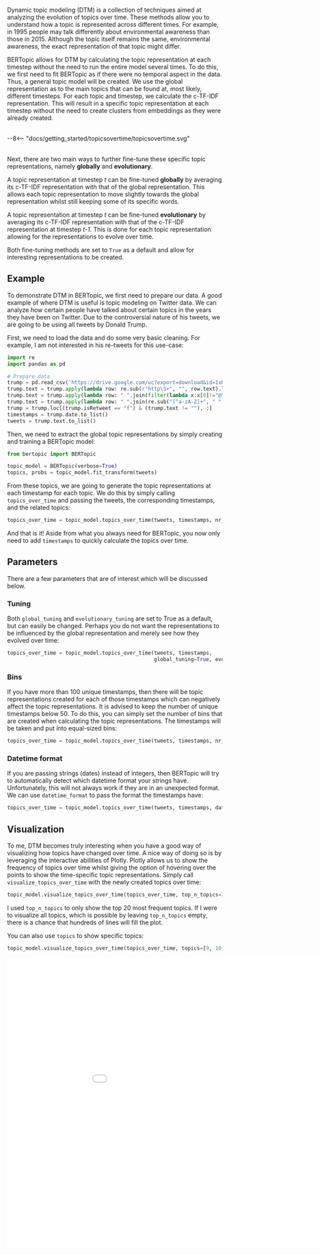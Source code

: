 Dynamic topic modeling (DTM) is a collection of techniques aimed at analyzing the evolution of topics
over time. These methods allow you to understand how a topic is represented across different times.
For example, in 1995 people may talk differently about environmental awareness than those in 2015. Although the
topic itself remains the same, environmental awareness, the exact representation of that topic might differ.

BERTopic allows for DTM by calculating the topic representation at each timestep without the need to
run the entire model several times. To do this, we first need to fit BERTopic as if there were no temporal
aspect in the data. Thus, a general topic model will be created. We use the global representation as to the main topics that can be found at, most likely, different timesteps. For each topic and timestep, we calculate the c-TF-IDF representation. This will result in a specific topic representation at each timestep without the need to create clusters from embeddings as they were already created.

<br>
<div class="svg_image">
--8<-- "docs/getting_started/topicsovertime/topicsovertime.svg"
</div>
<br>

Next, there are two main ways to further fine-tune these specific topic representations,
namely **globally** and **evolutionary**.

A topic representation at timestep *t* can be fine-tuned **globally** by averaging its c-TF-IDF representation with that of the global representation. This allows each topic representation to move slightly towards the global representation whilst still keeping some of its specific words.

A topic representation at timestep *t* can be fine-tuned **evolutionary** by averaging its c-TF-IDF representation with that of the c-TF-IDF representation at timestep *t-1*. This is done for each topic representation allowing for the representations to evolve over time.

Both fine-tuning methods are set to `True` as a default and allow for interesting representations to be created.

## **Example**
To demonstrate DTM in BERTopic, we first need to prepare our data. A good example of where DTM is useful is topic
modeling on Twitter data. We can analyze how certain people have talked about certain topics in the years
they have been on Twitter. Due to the controversial nature of his tweets, we are going to be using all
tweets by Donald Trump.

First, we need to load the data and do some very basic cleaning. For example, I am not interested in his
re-tweets for this use-case:

```python
import re
import pandas as pd

# Prepare data
trump = pd.read_csv('https://drive.google.com/uc?export=download&id=1xRKHaP-QwACMydlDnyFPEaFdtskJuBa6')
trump.text = trump.apply(lambda row: re.sub(r"http\S+", "", row.text).lower(), 1)
trump.text = trump.apply(lambda row: " ".join(filter(lambda x:x[0]!="@", row.text.split())), 1)
trump.text = trump.apply(lambda row: " ".join(re.sub("[^a-zA-Z]+", " ", row.text).split()), 1)
trump = trump.loc[(trump.isRetweet == "f") & (trump.text != ""), :]
timestamps = trump.date.to_list()
tweets = trump.text.to_list()
```

Then, we need to extract the global topic representations by simply creating and training a BERTopic model:

```python
from bertopic import BERTopic

topic_model = BERTopic(verbose=True)
topics, probs = topic_model.fit_transform(tweets)
```

From these topics, we are going to generate the topic representations at each timestamp for each topic. We do this
by simply calling `topics_over_time` and passing the tweets, the corresponding timestamps, and the related topics:

```python
topics_over_time = topic_model.topics_over_time(tweets, timestamps, nr_bins=20)
```

And that is it! Aside from what you always need for BERTopic, you now only need to add `timestamps`
to quickly calculate the topics over time.

## **Parameters**
There are a few parameters that are of interest which will be discussed below.

### **Tuning**
Both `global_tuning` and `evolutionary_tuning` are set to True as a default, but can easily be changed. Perhaps
you do not want the representations to be influenced by the global representation and merely see how they
evolved over time:

```python
topics_over_time = topic_model.topics_over_time(tweets, timestamps,
                                                global_tuning=True, evolution_tuning=True, nr_bins=20)
```

### **Bins**
If you have more than 100 unique timestamps, then there will be topic representations created for each of those
timestamps which can negatively affect the topic representations. It is advised to keep the number of unique
timestamps below 50. To do this, you can simply set the number of bins that are created when calculating the
topic representations. The timestamps will be taken and put into equal-sized bins:

```python
topics_over_time = topic_model.topics_over_time(tweets, timestamps, nr_bins=20)
```

### **Datetime format**
If you are passing strings (dates) instead of integers, then BERTopic will try to automatically detect
which datetime format your strings have. Unfortunately, this will not always work if they are in an unexpected format.
We can use `datetime_format` to pass the format the timestamps have:

```python
topics_over_time = topic_model.topics_over_time(tweets, timestamps, datetime_format="%b%M", nr_bins=20)
```

## **Visualization**
To me, DTM becomes truly interesting when you have a good way of visualizing how topics have changed over time.
A nice way of doing so is by leveraging the interactive abilities of Plotly. Plotly allows us to show the frequency
of topics over time whilst giving the option of hovering over the points to show the time-specific topic representations.
Simply call `visualize_topics_over_time` with the newly created topics over time:

```python
topic_model.visualize_topics_over_time(topics_over_time, top_n_topics=20)
```

I used `top_n_topics` to only show the top 20 most frequent topics. If I were to visualize all topics, which is possible by
leaving `top_n_topics` empty, there is a chance that hundreds of lines will fill the plot.

You can also use `topics` to show specific topics:

```python
topic_model.visualize_topics_over_time(topics_over_time, topics=[9, 10, 72, 83, 87, 91])
```

<iframe src="trump.html" style="width:1000px; height: 680px; border: 0px;""></iframe>
